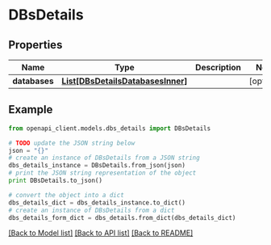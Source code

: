 # DBsDetails


## Properties
Name | Type | Description | Notes
------------ | ------------- | ------------- | -------------
**databases** | [**List[DBsDetailsDatabasesInner]**](DBsDetailsDatabasesInner.md) |  | [optional] 

## Example

```python
from openapi_client.models.dbs_details import DBsDetails

# TODO update the JSON string below
json = "{}"
# create an instance of DBsDetails from a JSON string
dbs_details_instance = DBsDetails.from_json(json)
# print the JSON string representation of the object
print DBsDetails.to_json()

# convert the object into a dict
dbs_details_dict = dbs_details_instance.to_dict()
# create an instance of DBsDetails from a dict
dbs_details_form_dict = dbs_details.from_dict(dbs_details_dict)
```
[[Back to Model list]](../README.md#documentation-for-models) [[Back to API list]](../README.md#documentation-for-api-endpoints) [[Back to README]](../README.md)


